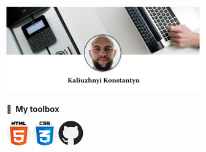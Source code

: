[![header](assets/bg.png)](https://github.com/KaliuzhnyiKonstantyn?tab=repositories)

## 🧰 &nbsp;My toolbox

![html](assets/html-5.png) ![css](assets/css.png) ![github](assets/github.png)
